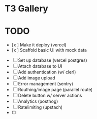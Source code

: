 # T3 Gallery

# TODO

- [x ] Make it deploy (vercel)
- [x ] Scaffold basic UI with mock data
- [ ] Set up database (vercel postgres)
- [ ] Attach database to UI
- [ ] Add authentication (w/ clerl)
- [ ] Add image upload
- [ ] Error management (sentry)
- [ ] Routhing/image page (parallel route)
- [ ] Delete button w/ server actions
- [ ] Analytics (posthog)
- [ ] Ratelimiting (upstach)
- [ ]
